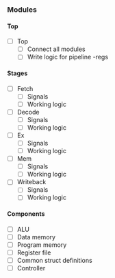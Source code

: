 ### Modules
#### Top
- [ ] Top
	- [ ] Connect all modules
	- [ ] Write logic for pipeline -regs

#### Stages
- [ ] Fetch
	- [ ] Signals
	- [ ] Working logic
- [ ] Decode
	- [ ] Signals
	- [ ] Working logic
- [ ] Ex
	- [ ] Signals
	- [ ] Working logic
- [ ] Mem
	- [ ] Signals
	- [ ] Working logic
- [ ] Writeback
	- [ ] Signals
	- [ ] Working logic

#### Components
- [ ] ALU
- [ ] Data memory
- [ ] Program memory
- [ ] Register file
- [ ] Common struct definitions
- [ ] Controller